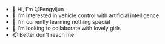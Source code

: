 - 👋 Hi, I’m @Fengyijun
- 👀 I’m interested in vehicle control with artificial intelligence
- 🌱 I’m currently learning nothing special
- 💞️ I’m looking to collaborate with lovely girls
- 📫 Better don't reach me 

<!---
Fengyijun/Fengyijun is a ✨ special ✨ repository because its `README.md` (this file) appears on your GitHub profile.
You can click the Preview link to take a look at your changes.
--->

